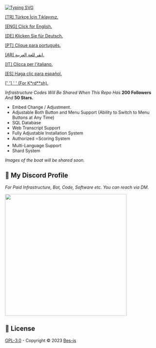[![Typing SVG](https://readme-typing-svg.herokuapp.com?font=Delicious+Handrawn&size=60&pause=1000&color=00F743&repeat=false&width=800&height=100&lines=Advanced+Ticket+Bot+%23By+Be%C5%9F)](#)

[[TR] Türkçe İçin Tıklayınız.](./readme/tr.md)

[[ENG] Click for English.](./README.md)

[[DE] Klicken Sie für Deutsch.](./readme/tr.md)

[[PT] Clique para português.](./readme/pt.md)

[[AR] انقر للغة العربية.](./readme/tr.md)

[[IT] Clicca per l'italiano.](./readme/it.md)

[[ES] Haga clic para español.](./readme/es.md)

[['  '] '   ' (For K*rd**sh).](./readme/kurdish.md)

*Infrastructure Codes Will Be Shared When This Repo Has* **200 Followers** *And* **50 Stars.**

- Embed Change / Adjustment.
- Adjustable Both Button and Menu Support (Ability to Switch to Menu Buttons at Any Time)
- SQL Database
- Web Transcript Support
- Fully Adjustable Installation System
- Authorized ⭐Scoring System
- Multi-Language Support
- Shard System

*Images of the boat will be shared soon.*

## 🔵 My Discord Profile
*For Paid Infrastructure, Bot, Code, Software etc. You can reach via DM.*

 <a href="https://discord.com/users/928259219038302258"><img  width="400px" src="https://lanyard.kyrie25.me/api/928259219038302258?decoration=true&useDisplayName=true&animationDuration=2s&waveColor=3256a8&imgStyle=square&imgBorderRadius=16px&bg=DD272700&idleMessage=Five+So+Beş+So+Me"></a>

## 📖 License
[GPL-3.0](https://www.gnu.org/licenses/gpl-3.0.html) - Copyright © 2023 [Bes-js](https://github.com/Bes-js)
